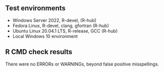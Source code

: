 ## Test environments
* Windows Server 2022, R-devel, (R-hub)
* Fedora Linux, R-devel, clang, gfortran (R-hub)
*	Ubuntu Linux 20.04.1 LTS, R-release, GCC (R-hub)
* Local Windows 10 environment


## R CMD check results
There were no ERRORs or WARNINGs, beyond false positive misspellings. 
